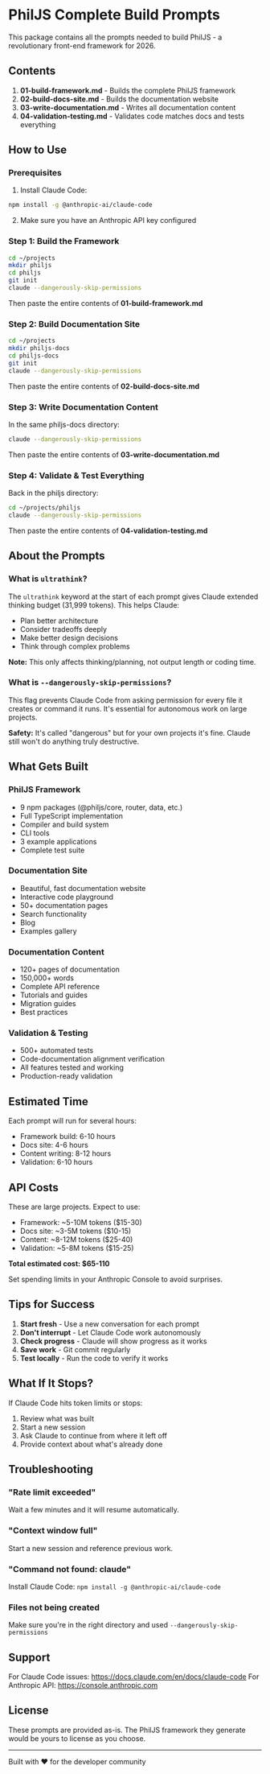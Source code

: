 # PhilJS Complete Build Prompts

This package contains all the prompts needed to build PhilJS - a revolutionary front-end framework for 2026.

## Contents

1. **01-build-framework.md** - Builds the complete PhilJS framework
2. **02-build-docs-site.md** - Builds the documentation website
3. **03-write-documentation.md** - Writes all documentation content
4. **04-validation-testing.md** - Validates code matches docs and tests everything

## How to Use

### Prerequisites

1. Install Claude Code:
```bash
npm install -g @anthropic-ai/claude-code
```

2. Make sure you have an Anthropic API key configured

### Step 1: Build the Framework

```bash
cd ~/projects
mkdir philjs
cd philjs
git init
claude --dangerously-skip-permissions
```

Then paste the entire contents of **01-build-framework.md**

### Step 2: Build Documentation Site

```bash
cd ~/projects
mkdir philjs-docs
cd philjs-docs
git init
claude --dangerously-skip-permissions
```

Then paste the entire contents of **02-build-docs-site.md**

### Step 3: Write Documentation Content

In the same philjs-docs directory:
```bash
claude --dangerously-skip-permissions
```

Then paste the entire contents of **03-write-documentation.md**

### Step 4: Validate & Test Everything

Back in the philjs directory:
```bash
cd ~/projects/philjs
claude --dangerously-skip-permissions
```

Then paste the entire contents of **04-validation-testing.md**

## About the Prompts

### What is `ultrathink`?

The `ultrathink` keyword at the start of each prompt gives Claude extended thinking budget (31,999 tokens). This helps Claude:
- Plan better architecture
- Consider tradeoffs deeply
- Make better design decisions
- Think through complex problems

**Note:** This only affects thinking/planning, not output length or coding time.

### What is `--dangerously-skip-permissions`?

This flag prevents Claude Code from asking permission for every file it creates or command it runs. It's essential for autonomous work on large projects.

**Safety:** It's called "dangerous" but for your own projects it's fine. Claude still won't do anything truly destructive.

## What Gets Built

### PhilJS Framework
- 9 npm packages (@philjs/core, router, data, etc.)
- Full TypeScript implementation
- Compiler and build system
- CLI tools
- 3 example applications
- Complete test suite

### Documentation Site
- Beautiful, fast documentation website
- Interactive code playground
- 50+ documentation pages
- Search functionality
- Blog
- Examples gallery

### Documentation Content
- 120+ pages of documentation
- 150,000+ words
- Complete API reference
- Tutorials and guides
- Migration guides
- Best practices

### Validation & Testing
- 500+ automated tests
- Code-documentation alignment verification
- All features tested and working
- Production-ready validation

## Estimated Time

Each prompt will run for several hours:
- Framework build: 6-10 hours
- Docs site: 4-6 hours
- Content writing: 8-12 hours
- Validation: 6-10 hours

## API Costs

These are large projects. Expect to use:
- Framework: ~5-10M tokens ($15-30)
- Docs site: ~3-5M tokens ($10-15)
- Content: ~8-12M tokens ($25-40)
- Validation: ~5-8M tokens ($15-25)

**Total estimated cost: $65-110**

Set spending limits in your Anthropic Console to avoid surprises.

## Tips for Success

1. **Start fresh** - Use a new conversation for each prompt
2. **Don't interrupt** - Let Claude Code work autonomously
3. **Check progress** - Claude will show progress as it works
4. **Save work** - Git commit regularly
5. **Test locally** - Run the code to verify it works

## What If It Stops?

If Claude Code hits token limits or stops:
1. Review what was built
2. Start a new session
3. Ask Claude to continue from where it left off
4. Provide context about what's already done

## Troubleshooting

### "Rate limit exceeded"
Wait a few minutes and it will resume automatically.

### "Context window full"
Start a new session and reference previous work.

### "Command not found: claude"
Install Claude Code: `npm install -g @anthropic-ai/claude-code`

### Files not being created
Make sure you're in the right directory and used `--dangerously-skip-permissions`

## Support

For Claude Code issues: https://docs.claude.com/en/docs/claude-code
For Anthropic API: https://console.anthropic.com

## License

These prompts are provided as-is. The PhilJS framework they generate would be yours to license as you choose.

---

Built with ❤️ for the developer community
